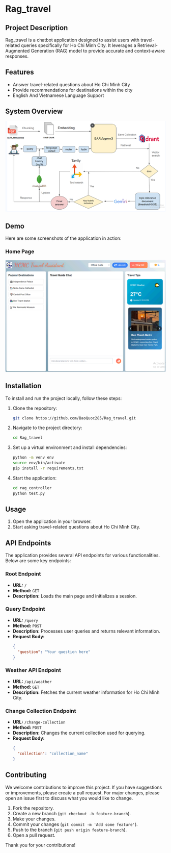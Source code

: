 # Rag_travel

## Project Description

Rag_travel is a chatbot application designed to assist users with travel-related queries specifically for Ho Chi Minh City. It leverages a Retrieval-Augmented Generation (RAG) model to provide accurate and context-aware responses.

## Features

- Answer travel-related questions about Ho Chi Minh City
- Provide recommendations for destinations within the city
- English And Vietnamese Language Support

## System Overview

![System Overview](assests/system-overview.png)

## Demo

Here are some screenshots of the application in action:

### Home Page

![Home Page](assests/home-page.png)

## Installation

To install and run the project locally, follow these steps:

1. Clone the repository:
   ```bash
   git clone https://github.com/BaoQuoc285/Rag_travel.git
   ```
2. Navigate to the project directory:
   ```bash
   cd Rag_travel
   ```
3. Set up a virtual environment and install dependencies:
   ```bash
   python -m venv env
   source env/bin/activate
   pip install -r requirements.txt
   ```
4. Start the application:
   ```bash
   cd rag_controller
   python test.py
   ```

## Usage

1. Open the application in your browser.
2. Start asking travel-related questions about Ho Chi Minh City.

## API Endpoints

The application provides several API endpoints for various functionalities. Below are some key endpoints:

### Root Endpoint

- **URL:** `/`
- **Method:** `GET`
- **Description:** Loads the main page and initializes a session.

### Query Endpoint

- **URL:** `/query`
- **Method:** `POST`
- **Description:** Processes user queries and returns relevant information.
- **Request Body:**
  ```json
  {
    "question": "Your question here"
  }
  ```

### Weather API Endpoint

- **URL:** `/api/weather`
- **Method:** `GET`
- **Description:** Fetches the current weather information for Ho Chi Minh City.

### Change Collection Endpoint

- **URL:** `/change-collection`
- **Method:** `POST`
- **Description:** Changes the current collection used for querying.
- **Request Body:**
  ```json
  {
    "collection": "collection_name"
  }
  ```

## Contributing

We welcome contributions to improve this project. If you have suggestions or improvements, please create a pull request. For major changes, please open an issue first to discuss what you would like to change.

1. Fork the repository.
2. Create a new branch (`git checkout -b feature-branch`).
3. Make your changes.
4. Commit your changes (`git commit -m 'Add some feature'`).
5. Push to the branch (`git push origin feature-branch`).
6. Open a pull request.

Thank you for your contributions!
